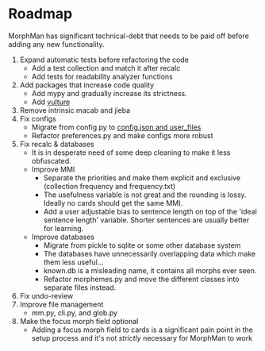 # Roadmap

MorphMan has significant technical-debt that needs to be paid off before adding any new functionality.

1. Expand automatic tests before refactoring the code
    * Add a test collection and match it after recalc
    * Add tests for readability analyzer functions
2. Add packages that increase code quality
   * Add mypy and gradually increase its strictness.
   * Add [vulture](https://github.com/jendrikseipp/vulture)
3. Remove intrinsic macab and jieba
4. Fix configs
    * Migrate from config.py to [config.json and user_files](https://addon-docs.ankiweb.net/addon-config.html)
    * Refactor preferences.py and make configs more robust
5. Fix recalc & databases
    * It is in desperate need of some deep cleaning to make it less obfuscated.
    * Improve MMI
        * Separate the priorities and make them explicit and exclusive (collection frequency and frequency.txt)
        * The usefulness variable is not great and the rounding is lossy. Ideally no cards should get the same MMI.
        * Add a user adjustable bias to sentence length on top of the 'ideal sentence length' variable. Shorter sentences
          are usually better for learning.
    * Improve databases
        * Migrate from pickle to sqlite or some other database system
        * The databases have unnecessarily overlapping data which make them less useful...
        * known.db is a misleading name, it contains all morphs ever seen.
        * Refactor morphemes.py and move the different classes into separate files instead.
6. Fix undo-review
7. Improve file management
    * mm.py, cli.py, and glob.py
8. Make the focus morph field optional
    * Adding a focus morph field to cards is a significant pain point in the setup process and it's not _strictly_
      necessary for MorphMan to work